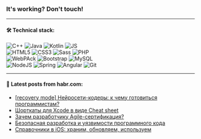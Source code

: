 ### It's working? Don't touch!

---

#### 🛠️ Technical stack:

![C++](https://img.shields.io/badge/C++-informational?logo=c%2B%2B&style=flat&logoColor=white&color=9C033A)
![Java](https://img.shields.io/badge/Java-informational?logo=java&style=flat&logoColor=white&color=007396)
![Kotlin](https://img.shields.io/badge/Kotlin-informational?logo=Kotlin&style=flat&logoColor=white&color=0095D5)
![JS](https://img.shields.io/badge/JS-informational?logo=javaScript&style=flat&logoColor=black&color=F7Df1E) <br>
![HTML5](https://img.shields.io/badge/HTML5-informational?logo=html5&style=flat&logoColor=white&color=E34F26)
![CSS3](https://img.shields.io/badge/CSS3-informational?logo=css3&style=flat&logoColor=white&color=157286)
![Sass](https://img.shields.io/badge/Saas-informational?logo=sass&style=flat&logoColor=white&color=hotpink)
![PHP](https://img.shields.io/badge/PHP-informational?logo=php&style=flat&logoColor=white&color=777BB4) <br>
![WebPAck](https://img.shields.io/badge/WebPack-informational?logo=webPack&style=flat&logoColor=white&color=FF6F00)
![Bootstrap](https://img.shields.io/badge/Bootstrap-informational?logo=Bootstrap&style=flat&logoColor=white&color=7952B3)
![MySQL](https://img.shields.io/badge/MySQL-informational?logo=MySQL&style=flat&logoColor=white&color=00f) <br>
![NodeJS](https://img.shields.io/badge/NodeJS-informational?logo=node.js&style=flat&logoColor=white&color=43853D)
![Spring](https://img.shields.io/badge/Spring-informational?logo=Spring&style=flat&logoColor=white&color=0A9EDC)
![Angular](https://img.shields.io/badge/Vue-informational?logo=vue.js&style=flat&logoColor=white&color=red)
![Git](https://img.shields.io/badge/Git-informational?logo=git&style=flat&logoColor=white&color=darkorange)

___

#### 💬 Latest posts from habr.com:

<!-- BLOG-POST-LIST:START -->
- [[recovery mode] Нейросети-кодеры: к чему готовиться программистам?](https://habr.com/ru/post/658347/?utm_source=habrahabr&utm_medium=rss&utm_campaign=658347)
- [Шорткаты для Xcode в виде Cheat sheet](https://habr.com/ru/post/658337/?utm_source=habrahabr&utm_medium=rss&utm_campaign=658337)
- [Зачем разработчику Agile-сертификация?](https://habr.com/ru/post/658331/?utm_source=habrahabr&utm_medium=rss&utm_campaign=658331)
- [Безопасная разработка и уязвимости программного кода](https://habr.com/ru/post/658319/?utm_source=habrahabr&utm_medium=rss&utm_campaign=658319)
- [Справочники в iOS: храним, обновляем, используем](https://habr.com/ru/post/658257/?utm_source=habrahabr&utm_medium=rss&utm_campaign=658257)
<!-- BLOG-POST-LIST:END -->
